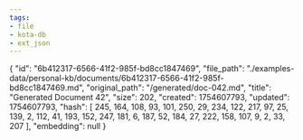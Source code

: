 ```yaml
---
tags:
- file
- kota-db
- ext_json
---
```

{
  "id": "6b412317-6566-41f2-985f-bd8cc1847469",
  "file_path": "./examples-data/personal-kb/documents/6b412317-6566-41f2-985f-bd8cc1847469.md",
  "original_path": "/generated/doc-042.md",
  "title": "Generated Document 42",
  "size": 202,
  "created": 1754607793,
  "updated": 1754607793,
  "hash": [
    245,
    164,
    108,
    93,
    101,
    250,
    29,
    234,
    122,
    217,
    97,
    25,
    139,
    2,
    112,
    41,
    193,
    152,
    247,
    181,
    6,
    187,
    52,
    184,
    27,
    222,
    158,
    107,
    9,
    2,
    33,
    207
  ],
  "embedding": null
}